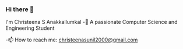 ### Hi there 👋
I'm Christeena S Anakkallumkal
   -🔭 A passionate Computer Science and Engineering Student
   
   -📫 How to reach me: christeenasunil2000@gmail.com
   

<!--
**ChristeenaS/ChristeenaS** is a ✨ _special_ ✨ repository because its `README.md` (this file) appears on your GitHub profile.

Here are some ideas to get you started:

- 
- 🌱 I’m currently learning ...
- 👯 I’m looking to collaborate on ...
- 🤔 I’m looking for help with ...
- 💬 Ask me about ...
-...
- 😄 Pronouns: ...
- ⚡ Fun fact: ...
-->
